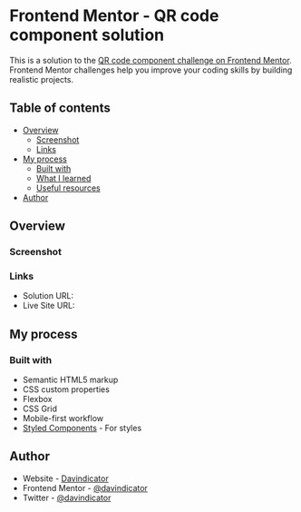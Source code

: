 # Frontend Mentor - QR code component solution

This is a solution to the [QR code component challenge on Frontend Mentor](https://www.frontendmentor.io/challenges/qr-code-component-iux_sIO_H). Frontend Mentor challenges help you improve your coding skills by building realistic projects. 

## Table of contents

- [Overview](#overview)
  - [Screenshot](#screenshot)
  - [Links](#links)
- [My process](#my-process)
  - [Built with](#built-with)
  - [What I learned](#what-i-learned)
  - [Useful resources](#useful-resources)
- [Author](#author)


## Overview

### Screenshot
[](./preview.png)
### Links

- Solution URL: []([https://your-solution-url.com](https://github.com/Davindicator001/qr-code))
- Live Site URL: []([https://your-live-site-url.com](https://github.io/Davindicator001/qr-code))

## My process

### Built with

- Semantic HTML5 markup
- CSS custom properties
- Flexbox
- CSS Grid
- Mobile-first workflow
- [Styled Components](https://styled-components.com/) - For styles


## Author

- Website - [Davindicator](https://davindicator.vercel.app)
- Frontend Mentor - [@davindicator](https://www.frontendmentor.io/profile/davindicator)
- Twitter - [@davindicator](https://www.twitter.com/davindicator)
